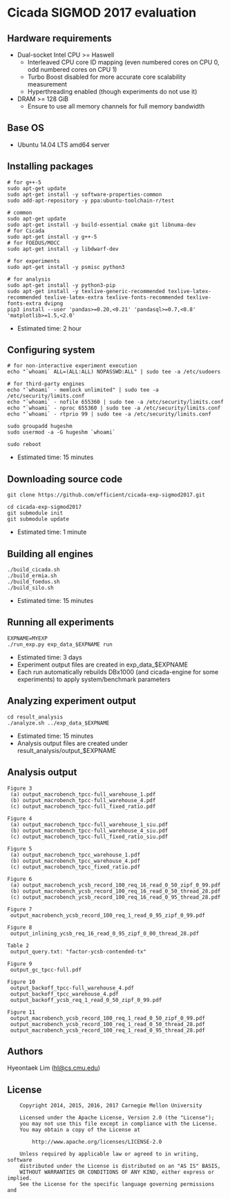 Cicada SIGMOD 2017 evaluation
=============================

Hardware requirements
---------------------

 * Dual-socket Intel CPU >= Haswell
   * Interleaved CPU core ID mapping (even numbered cores on CPU 0, odd numbered cores on CPU 1)
   * Turbo Boost disabled for more accurate core scalability measurement
   * Hyperthreading enabled (though experiments do not use it)
 * DRAM >= 128 GiB
   * Ensure to use all memory channels for full memory bandwidth

Base OS
-------

 * Ubuntu 14.04 LTS amd64 server

Installing packages
-------------------

	# for g++-5
	sudo apt-get update
	sudo apt-get install -y software-properties-common
	sudo add-apt-repository -y ppa:ubuntu-toolchain-r/test

	# common
	sudo apt-get update
	sudo apt-get install -y build-essential cmake git libnuma-dev
	# for Cicada
	sudo apt-get install -y g++-5
	# for FOEDUS/MOCC
	sudo apt-get install -y libdwarf-dev

	# for experiments
	sudo apt-get install -y psmisc python3

	# for analysis
	sudo apt-get install -y python3-pip
	sudo apt-get install -y texlive-generic-recommended texlive-latex-recommended texlive-latex-extra texlive-fonts-recommended texlive-fonts-extra dvipng
	pip3 install --user 'pandas>=0.20,<0.21' 'pandasql>=0.7,<0.8' 'matplotlib>=1.5,<2.0'

 * Estimated time: 2 hour

Configuring system
------------------

	# for non-interactive experiment execution
	echo "`whoami` ALL=(ALL:ALL) NOPASSWD:ALL" | sudo tee -a /etc/sudoers

	# for third-party engines
	echo "`whoami` - memlock unlimited" | sudo tee -a /etc/security/limits.conf
	echo "`whoami` - nofile 655360 | sudo tee -a /etc/security/limits.conf
	echo "`whoami` - nproc 655360 | sudo tee -a /etc/security/limits.conf
	echo "`whoami` - rtprio 99 | sudo tee -a /etc/security/limits.conf

	sudo groupadd hugeshm
	sudo usermod -a -G hugeshm `whoami`

	sudo reboot

 * Estimated time: 15 minutes

Downloading source code
-----------------------

	git clone https://github.com/efficient/cicada-exp-sigmod2017.git

	cd cicada-exp-sigmod2017
	git submodule init
	git submodule update

 * Estimated time: 1 minute

Building all engines
--------------------

	./build_cicada.sh
	./build_ermia.sh
	./build_foedus.sh
	./build_silo.sh

 * Estimated time: 15 minutes

Running all experiments
-----------------------

	EXPNAME=MYEXP
	./run_exp.py exp_data_$EXPNAME run

 * Estimated time: 3 days
 * Experiment output files are created in exp\_data\_$EXPNAME
 * Each run automatically rebuilds DBx1000 (and cicada-engine for some experiments) to apply system/benchmark parameters

Analyzing experiment output
---------------------------

	cd result_analysis
	./analyze.sh ../exp_data_$EXPNAME

 * Estimated time: 15 minutes
 * Analysis output files are created under result\_analysis/output\_$EXPNAME

Analysis output
---------------

	Figure 3
	 (a) output_macrobench_tpcc-full_warehouse_1.pdf
	 (b) output_macrobench_tpcc-full_warehouse_4.pdf
	 (c) output_macrobench_tpcc-full_fixed_ratio.pdf

	Figure 4
	 (a) output_macrobench_tpcc-full_warehouse_1_siu.pdf
	 (b) output_macrobench_tpcc-full_warehouse_4_siu.pdf
	 (c) output_macrobench_tpcc-full_fixed_ratio_siu.pdf

	Figure 5
	 (a) output_macrobench_tpcc_warehouse_1.pdf
	 (b) output_macrobench_tpcc_warehouse_4.pdf
	 (c) output_macrobench_tpcc_fixed_ratio.pdf

	Figure 6
	 (a) output_macrobench_ycsb_record_100_req_16_read_0_50_zipf_0_99.pdf
	 (b) output_macrobench_ycsb_record_100_req_16_read_0_50_thread_28.pdf
	 (c) output_macrobench_ycsb_record_100_req_16_read_0_95_thread_28.pdf

	Figure 7
	 output_macrobench_ycsb_record_100_req_1_read_0_95_zipf_0_99.pdf

	Figure 8
	 output_inlining_ycsb_req_16_read_0_95_zipf_0_00_thread_28.pdf

	Table 2
	 output_query.txt: "factor-ycsb-contended-tx"

	Figure 9
	 output_gc_tpcc-full.pdf

	Figure 10
	 output_backoff_tpcc-full_warehouse_4.pdf
	 output_backoff_tpcc_warehouse_4.pdf
	 output_backoff_ycsb_req_1_read_0_50_zipf_0_99.pdf

	Figure 11
	 output_macrobench_ycsb_record_100_req_1_read_0_50_zipf_0_99.pdf
	 output_macrobench_ycsb_record_100_req_1_read_0_50_thread_28.pdf
	 output_macrobench_ycsb_record_100_req_1_read_0_95_thread_28.pdf

Authors
-------

Hyeontaek Lim (hl@cs.cmu.edu)

License
-------

        Copyright 2014, 2015, 2016, 2017 Carnegie Mellon University

        Licensed under the Apache License, Version 2.0 (the "License");
        you may not use this file except in compliance with the License.
        You may obtain a copy of the License at

            http://www.apache.org/licenses/LICENSE-2.0

        Unless required by applicable law or agreed to in writing, software
        distributed under the License is distributed on an "AS IS" BASIS,
        WITHOUT WARRANTIES OR CONDITIONS OF ANY KIND, either express or implied.
        See the License for the specific language governing permissions and

